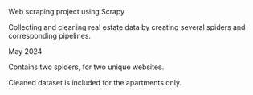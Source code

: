 Web scraping project using Scrapy

Collecting and cleaning real estate data by creating several spiders and corresponding pipelines.

May 2024

Contains two spiders, for two unique websites. 

Cleaned dataset is included for the apartments only.
